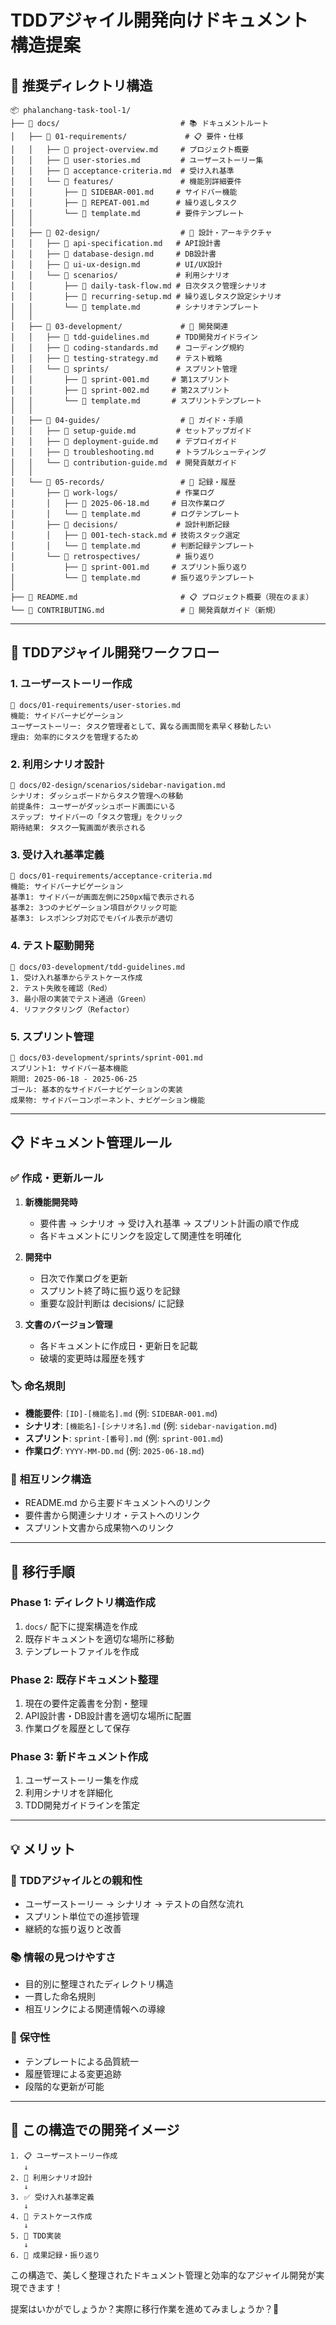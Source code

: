 # TDDアジャイル開発向けドキュメント構造提案

## 📁 推奨ディレクトリ構造

```
📦 phalanchang-task-tool-1/
├── 📁 docs/                           # 📚 ドキュメントルート
│   ├── 📁 01-requirements/             # 📋 要件・仕様
│   │   ├── 📄 project-overview.md     # プロジェクト概要
│   │   ├── 📄 user-stories.md         # ユーザーストーリー集
│   │   ├── 📄 acceptance-criteria.md  # 受け入れ基準
│   │   └── 📁 features/               # 機能別詳細要件
│   │       ├── 📄 SIDEBAR-001.md     # サイドバー機能
│   │       ├── 📄 REPEAT-001.md      # 繰り返しタスク
│   │       └── 📄 template.md        # 要件テンプレート
│   │
│   ├── 📁 02-design/                  # 🎨 設計・アーキテクチャ
│   │   ├── 📄 api-specification.md   # API設計書
│   │   ├── 📄 database-design.md     # DB設計書
│   │   ├── 📄 ui-ux-design.md        # UI/UX設計
│   │   └── 📁 scenarios/             # 利用シナリオ
│   │       ├── 📄 daily-task-flow.md # 日次タスク管理シナリオ
│   │       ├── 📄 recurring-setup.md # 繰り返しタスク設定シナリオ
│   │       └── 📄 template.md        # シナリオテンプレート
│   │
│   ├── 📁 03-development/             # 🔧 開発関連
│   │   ├── 📄 tdd-guidelines.md      # TDD開発ガイドライン
│   │   ├── 📄 coding-standards.md    # コーディング規約
│   │   ├── 📄 testing-strategy.md    # テスト戦略
│   │   └── 📁 sprints/               # スプリント管理
│   │       ├── 📄 sprint-001.md     # 第1スプリント
│   │       ├── 📄 sprint-002.md     # 第2スプリント
│   │       └── 📄 template.md       # スプリントテンプレート
│   │
│   ├── 📁 04-guides/                  # 📖 ガイド・手順
│   │   ├── 📄 setup-guide.md         # セットアップガイド
│   │   ├── 📄 deployment-guide.md    # デプロイガイド
│   │   ├── 📄 troubleshooting.md     # トラブルシューティング
│   │   └── 📄 contribution-guide.md  # 開発貢献ガイド
│   │
│   └── 📁 05-records/                 # 📝 記録・履歴
│       ├── 📁 work-logs/             # 作業ログ
│       │   ├── 📄 2025-06-18.md     # 日次作業ログ
│       │   └── 📄 template.md       # ログテンプレート
│       ├── 📁 decisions/             # 設計判断記録
│       │   ├── 📄 001-tech-stack.md # 技術スタック選定
│       │   └── 📄 template.md       # 判断記録テンプレート
│       └── 📁 retrospectives/        # 振り返り
│           ├── 📄 sprint-001.md     # スプリント振り返り
│           └── 📄 template.md       # 振り返りテンプレート
│
├── 📄 README.md                       # 📋 プロジェクト概要（現在のまま）
└── 📄 CONTRIBUTING.md                 # 🤝 開発貢献ガイド（新規）
```

---

## 🎯 **TDDアジャイル開発ワークフロー**

### 1. **ユーザーストーリー作成**
```
📄 docs/01-requirements/user-stories.md
機能: サイドバーナビゲーション
ユーザーストーリー: タスク管理者として、異なる画面間を素早く移動したい
理由: 効率的にタスクを管理するため
```

### 2. **利用シナリオ設計**
```
📄 docs/02-design/scenarios/sidebar-navigation.md
シナリオ: ダッシュボードからタスク管理への移動
前提条件: ユーザーがダッシュボード画面にいる
ステップ: サイドバーの「タスク管理」をクリック
期待結果: タスク一覧画面が表示される
```

### 3. **受け入れ基準定義**
```
📄 docs/01-requirements/acceptance-criteria.md
機能: サイドバーナビゲーション
基準1: サイドバーが画面左側に250px幅で表示される
基準2: 3つのナビゲーション項目がクリック可能
基準3: レスポンシブ対応でモバイル表示が適切
```

### 4. **テスト駆動開発**
```
📄 docs/03-development/tdd-guidelines.md
1. 受け入れ基準からテストケース作成
2. テスト失敗を確認（Red）
3. 最小限の実装でテスト通過（Green）
4. リファクタリング（Refactor）
```

### 5. **スプリント管理**
```
📄 docs/03-development/sprints/sprint-001.md
スプリント1: サイドバー基本機能
期間: 2025-06-18 - 2025-06-25
ゴール: 基本的なサイドバーナビゲーションの実装
成果物: サイドバーコンポーネント、ナビゲーション機能
```

---

## 📋 **ドキュメント管理ルール**

### ✅ **作成・更新ルール**
1. **新機能開発時**
   - 要件書 → シナリオ → 受け入れ基準 → スプリント計画の順で作成
   - 各ドキュメントにリンクを設定して関連性を明確化

2. **開発中**
   - 日次で作業ログを更新
   - スプリント終了時に振り返りを記録
   - 重要な設計判断は decisions/ に記録

3. **文書のバージョン管理**
   - 各ドキュメントに作成日・更新日を記載
   - 破壊的変更時は履歴を残す

### 🏷️ **命名規則**
- **機能要件**: `[ID]-[機能名].md` (例: `SIDEBAR-001.md`)
- **シナリオ**: `[機能名]-[シナリオ名].md` (例: `sidebar-navigation.md`)
- **スプリント**: `sprint-[番号].md` (例: `sprint-001.md`)
- **作業ログ**: `YYYY-MM-DD.md` (例: `2025-06-18.md`)

### 🔗 **相互リンク構造**
- README.md から主要ドキュメントへのリンク
- 要件書から関連シナリオ・テストへのリンク
- スプリント文書から成果物へのリンク

---

## 🚀 **移行手順**

### Phase 1: ディレクトリ構造作成
1. `docs/` 配下に提案構造を作成
2. 既存ドキュメントを適切な場所に移動
3. テンプレートファイルを作成

### Phase 2: 既存ドキュメント整理
1. 現在の要件定義書を分割・整理
2. API設計書・DB設計書を適切な場所に配置
3. 作業ログを履歴として保存

### Phase 3: 新ドキュメント作成
1. ユーザーストーリー集を作成
2. 利用シナリオを詳細化
3. TDD開発ガイドラインを策定

---

## 💡 **メリット**

### 🎯 **TDDアジャイルとの親和性**
- ユーザーストーリー → シナリオ → テストの自然な流れ
- スプリント単位での進捗管理
- 継続的な振り返りと改善

### 📚 **情報の見つけやすさ**
- 目的別に整理されたディレクトリ構造
- 一貫した命名規則
- 相互リンクによる関連情報への導線

### 🔄 **保守性**
- テンプレートによる品質統一
- 履歴管理による変更追跡
- 段階的な更新が可能

---

## 🎉 **この構造での開発イメージ**

```
1. 📋 ユーザーストーリー作成
   ↓
2. 🎨 利用シナリオ設計
   ↓
3. ✅ 受け入れ基準定義
   ↓
4. 🧪 テストケース作成
   ↓
5. 🔧 TDD実装
   ↓
6. 📝 成果記録・振り返り
```

この構造で、美しく整理されたドキュメント管理と効率的なアジャイル開発が実現できます！

提案はいかがでしょうか？実際に移行作業を進めてみましょうか？🚀